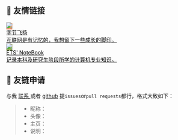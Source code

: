 ##  🥂 友情链接

<div class="friends">
     <a class="a-friend" target="_blank" style="background-color:#FF9966;color:black" href="https://www.cnblogs.com/bytesfly/">
        <img class="blog-avatar" src="https://img2020.cnblogs.com/blog/1546632/202109/1546632-20210916125244772-353101483.png">
        <div class="text-container">
            <div class="name">字节飞扬</div>
            <div class="description">互联网是有记忆的，我想留下一些成长的脚印。</div>
        </div>
    </a>
     <a class="a-friend" target="_blank" style="background-color:#98b755;color:black" href="https://notebook.js.org/">
        <img class="blog-avatar" src="https://gitee.com/wugenqiang/PictureBed/raw/master/NoteBook/20200617115404.jpg">
        <div class="text-container">
            <div class="name">ETS' NoteBook</div>
            <div class="description">记录本科及研究生阶段所学的计算机专业知识。</div>
        </div>
    </a>
</div>



## 📃 友链申请

与我 [ 联系 ](https://bytesfly.github.io/blog/#/about/?id=💌-联系) 或者 [github](https://github.com/cnhkkat/blog/blob/master/about/Friends.md) 提`issues`or`pull requests`都行，格式大致如下：

> * 昵称：
> * 头像：
> * 主页：
> * 说明：

